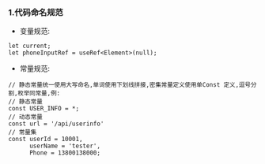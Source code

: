### 1.代码命名规范

- 变量规范:
```// 变量统一使用let声明, 使用小驼峰语法, 如作用域内变量初始值无变化切换为常量定义, 例:
let current;
let phoneInputRef = useRef<Element>(null);
```

- 常量规范: 
```
// 静态常量统一使用大写命名,单词使用下划线拼接,密集常量定义使用单Const 定义,逗号分割,枚举同常量,例: 
// 静态常量
const USER_INFO = *;
// 动态常量
const url = '/api/userinfo'
// 常量集
const userId = 10001,
      userName = 'tester',
      Phone = 13800138000;
```
